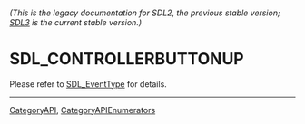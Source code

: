 ###### (This is the legacy documentation for SDL2, the previous stable version; [SDL3](https://wiki.libsdl.org/SDL3/) is the current stable version.)
# SDL_CONTROLLERBUTTONUP

Please refer to [SDL_EventType](SDL_EventType) for details.

----
[CategoryAPI](CategoryAPI), [CategoryAPIEnumerators](CategoryAPIEnumerators)

